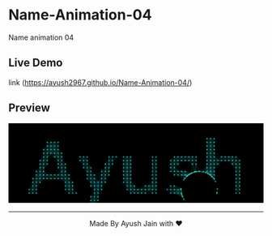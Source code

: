 # Name-Animation-04
Name animation 04
## Live Demo
link (https://ayush2967.github.io/Name-Animation-04/)
## Preview
<img src="Screenshot 2023-06-09 101510.png">
<hr>
<p align="center">
  Made By Ayush Jain with ❤️
  </p>
  

